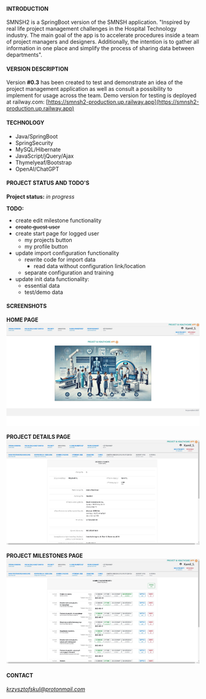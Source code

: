#### INTRODUCTION

SMNSH2 is a SpringBoot version of the SMNSH application. "Inspired by real life project management challenges in the Hospital Technology industry. The main goal of the app is to accelerate procedures inside a team of project managers and designers. Additionally, the intention is to gather all information in one place and simplify the process of sharing data between departments". 

#### VERSION DESCRIPTION

Version **#0.3** has been created to test and demonstrate an idea of the project management application as well as consult a possibility to implement for usage across the team. Demo version for testing is deployed at railway.com: [https://smnsh2-production.up.railway.app](https://smnsh2-production.up.railway.app)

#### TECHNOLOGY
* Java/SpringBoot
* SpringSecurity  
* MySQL/Hibernate  
* JavaScript/jQuery/Ajax  
* Thymelyeaf/Bootstrap
* OpenAI/ChatGPT  

#### PROJECT STATUS AND TODO'S

**Project status:** *in progress*

**TODO:**  
* create edit milestone functionality  
* ~~create guest user~~  
* create start page for logged user  
    * my projects button  
    * my profile button  
* update import configuration functionality
	* rewrite code for import data  
		* read data without configuration link/location  
	* separate configuration and training  
* update init data functionality:
     * essential data  
     * test/demo data  

#### SCREENSHOTS

**HOME PAGE**  
<img src="src/main/resources/static/pics/readme/screenshothomepage01.jpg" alt="drawing" style="width:720px"/><br>  
**PROJECT DETAILS PAGE**  
<img src="src/main/resources/static/pics/readme/screenshotprojectdetails01.jpg" alt="drawing" style="width:720px"/><br>  
**PROJECT MILESTONES PAGE**  
<img src="src/main/resources/static/pics/readme/screenshotmilestones01.jpg" alt="drawing" style="width:720px"/><br>  

#### CONTACT

*krzysztofskul@protonmail.com*